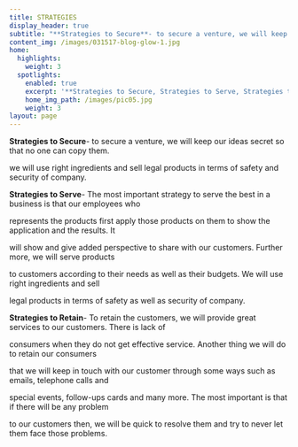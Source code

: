 ```yaml
---
title: STRATEGIES
display_header: true
subtitle: "**Strategies to Secure**- to secure a venture, we will keep our ideas secret so that no one can copy them.\r\n\nwe will use right ingredients and sell legal products in terms of safety and security of company."
content_img: /images/031517-blog-glow-1.jpg
home:
  highlights:
    weight: 3
  spotlights:
    enabled: true
    excerpt: '**Strategies to Secure, Strategies to Serve, Strategies to Retain**'
    home_img_path: /images/pic05.jpg
    weight: 3
layout: page
---
```

**Strategies to Secure**- to secure a venture, we will keep our ideas secret so that no one can copy them.

we will use right ingredients and sell legal products in terms of safety and security of company.

**Strategies to Serve**- The most important strategy to serve the best in a business is that our employees who

represents the products first apply those products on them to show the application and the results. It

will show and give added perspective to share with our customers. Further more, we will serve products

to customers according to their needs as well as their budgets. We will use right ingredients and sell

legal products in terms of safety as well as security of company.

**Strategies to Retain**- To retain the customers, we will provide great services to our customers. There is lack of

consumers when they do not get effective service. Another thing we will do to retain our consumers

that we will keep in touch with our customer through some ways such as emails, telephone calls and

special events, follow-ups cards and many more. The most important is that if there will be any problem

to our customers then, we will be quick to resolve them and try to never let them face those problems.
